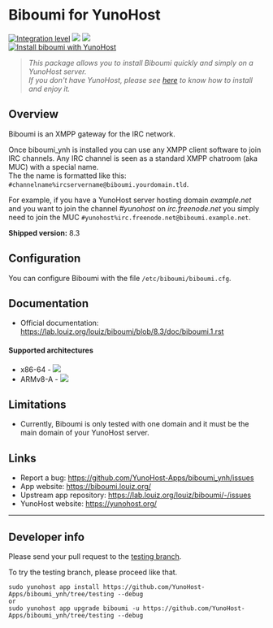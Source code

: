 # Biboumi for YunoHost

[![Integration level](https://dash.yunohost.org/integration/biboumi.svg)](https://dash.yunohost.org/appci/app/biboumi) ![](https://ci-apps.yunohost.org/ci/badges/biboumi.status.svg) ![](https://ci-apps.yunohost.org/ci/badges/biboumi.maintain.svg)  
[![Install biboumi with YunoHost](https://install-app.yunohost.org/install-with-yunohost.svg)](https://install-app.yunohost.org/?app=biboumi)

> *This package allows you to install Biboumi quickly and simply on a YunoHost server.  
If you don't have YunoHost, please see [here](https://yunohost.org/#/install) to know how to install and enjoy it.*

## Overview

Biboumi is an XMPP gateway for the IRC network.

Once biboumi_ynh is installed you can use any XMPP client software to join IRC channels. Any IRC channel is seen as a standard XMPP chatroom (aka MUC) with a special name.  
The the name is formatted like this: `#channelname%ircservername@biboumi.yourdomain.tld`.

For example, if you have a YunoHost server hosting domain *example.net* and you want to join the channel *#yunohost* on *irc.freenode.net* you simply need to join the MUC `#yunohost%irc.freenode.net@biboumi.example.net`.

**Shipped version:** 8.3

## Configuration

You can configure Biboumi with the file `/etc/biboumi/biboumi.cfg`.

## Documentation

 * Official documentation: https://lab.louiz.org/louiz/biboumi/blob/8.3/doc/biboumi.1.rst

#### Supported architectures

* x86-64 - [![](https://ci-apps.yunohost.org/ci/logs/biboumi%20%28Community%29.svg)](https://ci-apps.yunohost.org/ci/apps/biboumi/)
* ARMv8-A - [![](https://ci-apps-arm.yunohost.org/ci/logs/biboumi%20%28Community%29.svg)](https://ci-apps-arm.yunohost.org/ci/apps/biboumi/)

## Limitations

* Currently, Biboumi is only tested with one domain and it must be the main domain of your YunoHost server.

## Links

 * Report a bug: https://github.com/YunoHost-Apps/biboumi_ynh/issues
 * App website: https://biboumi.louiz.org/
 * Upstream app repository: https://lab.louiz.org/louiz/biboumi/-/issues
 * YunoHost website: https://yunohost.org/

 ---

## Developer info

Please send your pull request to the [testing branch](https://github.com/YunoHost-Apps/biboumi_ynh/tree/testing).

To try the testing branch, please proceed like that.
```
sudo yunohost app install https://github.com/YunoHost-Apps/biboumi_ynh/tree/testing --debug
or
sudo yunohost app upgrade biboumi -u https://github.com/YunoHost-Apps/biboumi_ynh/tree/testing --debug
```
